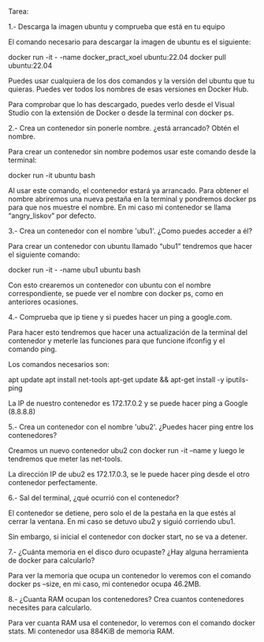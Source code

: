 Tarea:

1.- Descarga la imagen ubuntu y comprueba que está en tu equipo

El comando necesario para descargar la imagen de ubuntu es el siguiente:

docker run -it - -name docker_pract_xoel ubuntu:22.04
docker pull ubuntu:22.04

Puedes usar cualquiera de los dos comandos y la versión del ubuntu que tu quieras. Puedes ver todos los nombres de esas versiones en Docker Hub. 

Para comprobar que lo has descargado, puedes verlo desde el Visual Studio con la extensión de Docker o desde la terminal con docker ps.

2.- Crea un contenedor sin ponerle nombre. ¿está arrancado? Obtén el nombre.

Para crear un contenedor sin nombre podemos usar este comando desde la terminal:

docker run -it ubuntu bash

Al usar este comando, el contenedor estará ya arrancado. Para obtener el nombre abriremos una nueva pestaña en la terminal y pondremos docker ps para que nos muestre el nombre. En mi caso mi contenedor se llama “angry_liskov” por defecto.

3.- Crea un contenedor con el nombre 'ubu1'. ¿Como puedes acceder a él?

Para crear un contenedor con ubuntu llamado “ubu1” tendremos que hacer el siguiente comando:

docker run -it - -name ubu1 ubuntu bash

Con esto crearemos un contenedor con ubuntu con el nombre correspondiente, se puede ver el nombre con docker ps, como en anteriores ocasiones.

4.- Comprueba que ip tiene y si puedes hacer un ping a google.com.

Para hacer esto tendremos que hacer una actualización de la terminal del contenedor y meterle las funciones para que funcione ifconfig y el comando ping.

Los comandos necesarios son:

apt update
apt install net-tools
apt-get update && apt-get install -y iputils-ping

La IP de nuestro contenedor es 172.17.0.2 y se puede hacer ping a Google (8.8.8.8)

5.- Crea un contenedor con el nombre 'ubu2'. ¿Puedes hacer ping entre los contenedores?

Creamos un nuevo contenedor ubu2 con docker run -it –name y luego le tendremos que meter las net-tools.

La dirección IP de ubu2 es 172.17.0.3, se le puede hacer ping desde el otro contenedor perfectamente.

6.- Sal del terminal, ¿qué ocurrió con el contenedor?

El contenedor se detiene, pero solo el de la pestaña en la que estés al cerrar la ventana. En mi caso se detuvo ubu2 y siguió corriendo ubu1.

Sin embargo, si inicial el contenedor con docker start, no se va a detener.

7.- ¿Cuánta memoria en el disco duro ocupaste? ¿Hay alguna herramienta de docker para calcularlo?

Para ver la memoria que ocupa un contenedor lo veremos con el comando docker ps –size, en mi caso, mi contenedor ocupa 46.2MB.

8.- ¿Cuanta RAM ocupan los contenedores? Crea cuantos contenedores necesites para calcularlo.

Para ver cuanta RAM usa el contenedor, lo veremos con el comando docker stats. Mi contenedor usa 884KiB de memoria RAM.